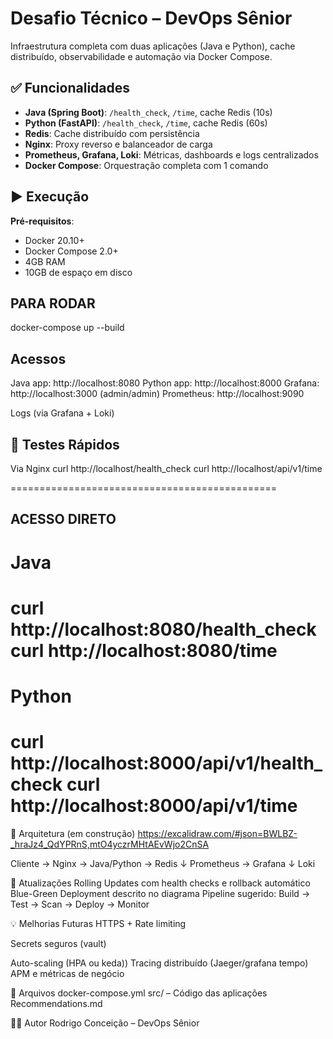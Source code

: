 
# Desafio Técnico – DevOps Sênior

Infraestrutura completa com duas aplicações (Java e Python), cache distribuído, observabilidade e automação via Docker Compose.

## ✅ Funcionalidades

- **Java (Spring Boot)**: `/health_check`, `/time`, cache Redis (10s)
- **Python (FastAPI)**: `/health_check`, `/time`, cache Redis (60s)
- **Redis**: Cache distribuído com persistência
- **Nginx**: Proxy reverso e balanceador de carga
- **Prometheus, Grafana, Loki**: Métricas, dashboards e logs centralizados
- **Docker Compose**: Orquestração completa com 1 comando

## ▶️ Execução

**Pré-requisitos**:
- Docker 20.10+
- Docker Compose 2.0+
- 4GB RAM
- 10GB de espaço em disco

## PARA RODAR
docker-compose up --build

## Acessos
Java app: http://localhost:8080
Python app: http://localhost:8000
Grafana: http://localhost:3000 (admin/admin)
Prometheus: http://localhost:9090

Logs (via Grafana + Loki)

## 🧪 Testes Rápidos
Via Nginx
curl http://localhost/health_check
curl http://localhost/api/v1/time

==============================================
## ACESSO DIRETO 
# Java
curl http://localhost:8080/health_check
curl http://localhost:8080/time
==============================================
# Python
curl http://localhost:8000/api/v1/health_check
curl http://localhost:8000/api/v1/time
==============================================


🧱 Arquitetura (em construção) 
https://excalidraw.com/#json=BWLBZ-_hraJz4_QdYPRnS,mtO4yczrMHtAEvWjo2CnSA

Cliente → Nginx → Java/Python → Redis
                 ↓
            Prometheus → Grafana
                 ↓
               Loki

🔄 Atualizações
Rolling Updates com health checks e rollback automático
Blue-Green Deployment descrito no diagrama
Pipeline sugerido: Build → Test → Scan → Deploy → Monitor

💡 Melhorias Futuras
HTTPS + Rate limiting

Secrets seguros (vault)

Auto-scaling (HPA ou keda))
Tracing distribuído (Jaeger/grafana tempo)
APM e métricas de negócio

📁 Arquivos
docker-compose.yml
src/ – Código das aplicações
Recommendations.md

👨‍💻 Autor
Rodrigo Conceição – DevOps Sênior